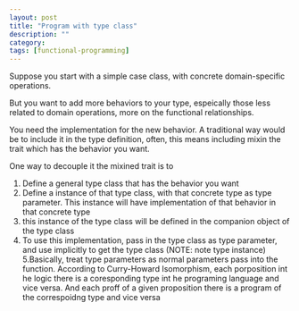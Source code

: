 ```yaml
---
layout: post
title: "Program with type class"
description: ""
category: 
tags: [functional-programming]
---
```


Suppose you start with a simple case class, with concrete domain-specific operations.

But you want to add more behaviors to your type, espeically those less related to domain operations, more on the functional relationships.

You need the implementation for the new behavior. A traditional way would be to include it in the type definition, often, this means
including mixin the trait which has the behavior you want.

One way to decouple it the mixined trait is to

1. Define a general type class that has the behavior you want
2. Define a instance of that type class, with that concrete type as type parameter. This instance will have implementation of that behavior
in that concrete type
3. this instance of the type class will be defined in the companion object of the type class
4. To use this implementation, pass in the type class as type parameter, and use implicitly to get the type class (NOTE: note type
instance)
5.Basically, treat type parameters as normal parameters pass into the function. According to Curry-Howard Isomorphism, each porposition int
he logic there is a coresponding type int he programing language and vice versa. And each proff of a given proposition there is a program of
the correspoidng type and vice versa

